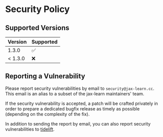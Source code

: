 # Security Policy

## Supported Versions

| Version   | Supported          |
| --------- | ------------------ |
| 1.3.0     | :white_check_mark: |
| < 1.3.0   | :x:                |

## Reporting a Vulnerability

Please report security vulnerabilities by email to `security@jax-learn.cc`.
This email is an alias to a subset of the jax-learn maintainers' team.

If the security vulnerability is accepted, a patch will be crafted privately
in order to prepare a dedicated bugfix release as timely as possible (depending
on the complexity of the fix).

In addition to sending the report by email, you can also report security
vulnerabilities to [tidelift](https://tidelift.com/security).
